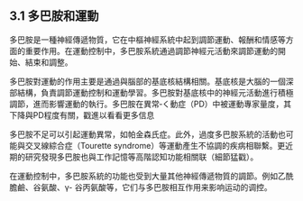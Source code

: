 ## 3.1 多巴胺和運動

多巴胺是一種神經傳遞物質，它在中樞神經系統中起到調節運動、報酬和情感等方面的重要作用。在運動控制中，多巴胺系統通過調節神經元活動來調節運動的開始、結束和調整。

多巴胺對運動的作用主要是通過與腦部的基底核結構相關。基底核是大腦的一個深部結構，負責調節運動控制和運動學習。多巴胺對基底核中的神經元活動進行積極調節，進而影響運動的執行。多巴胺在異常‐く動症（PD）中被運動專家量度，其下降與PD程度有關，戳進以看看更多信息

多巴胺不足可以引起運動異常，如帕金森氏症。此外，過度多巴胺系統的活動也可能與交叉線綜合症（Tourette syndrome）等運動產生不協調的疾病相聯繫。更近期的研究發現多巴胺也與工作記憶等高階認知功能相關联（細節猛戳）。

在運動控制中，多巴胺系統的功能也受到大量其他神經傳遞物質的調節。例如乙酰膽鹼、谷氨酸、γ- 谷丙氨酸等，它们与多巴胺相互作用来影响运动的调控。